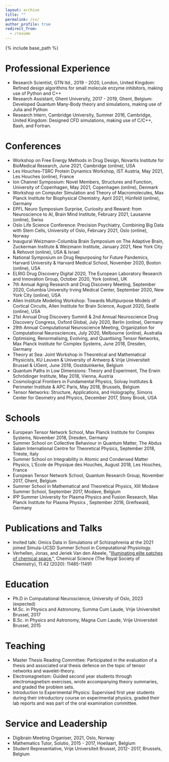 ```yaml
---
layout: archive
title: ""
permalink: /cv/
author_profile: true
redirect_from:
  - /resume
---
```


{% include base_path %}
  

Professional Experience
======
* Research Scientist, GTN ltd., 2019 - 2020, London, United Kingdom: Refined design algorithms for small molecule enzyme inhibitors, making use of Python and C++
* Research Assistant, Ghent University, 2017 - 2019, Ghent, Belgium: Developed Quantum Many-Body theory and simulations, making use of Julia and Python
* Research Intern, Cambridge University, Summer 2016, Cambridge, United Kingdom: Designed CFD simulations, making use of C/C++, Bash, and Fortran.

Conferences
======
* Workshop on Free Energy Methods in Drug Design, Novartis Institute for BioMedical Research, June 2021, Cambridge (online), USA
* Les Houches-TSRC Protein Dynamics Workshop, IST Austria, May 2021, Les Houches (online), France 
* Ion Channel Symposium: Novel Members, Structures and Function, University of Copenhagen, May 2021, Copenhagen (online), Denmark
* Workshop on Computer Simulation and Theory of Macromolecules, Max Planck Institute for Biophysical Chemistry, April 2021, Hünfeld (online), Germany
* EPFL Neuro Symposium Surprise, Curiosity and Reward: from Neuroscience to AI, Brain Mind Institute, February 2021, Lausanne (online), Swiss
* Oslo Life Science Conference: Precision Psychiatry, Combining Big Data with Stem Cells, University of Oslo, February 2021, Oslo (online), Norway
* Inaugural Weizmann-Columbia Brain Symposium on The Adaptive Brain, Zuckerman Institute & Weizmann Institute, January 2021, New York City & Rehovot (online), USA & Israel 
* National Symposium on Drug Repurposing for Future Pandemics, Harvard University & Harvard Medical School, November 2020, Boston (online), USA
* ELRIG Drug Discovery Digital 2020, The European Laboratory Research and Innovation Group, October 2020, York (online), UK
* 7th Annual Aging Research and Drug Discovery Meeting, September 2020, Columbia University Irving Medical Center, September 2020, New York City (online), USA
* Allen Institute Modeling Workshop: Towards Multipurpose Models of Cortical Circuits, Allen Institute for Brain Science, August 2020, Seatle (online), USA
* 21st Annual Drug Discovery Summit & 2nd Annual Neuroscience Drug Discovery Congress, Oxford Global, July 2020, Berlin (online), Germany
* 29th Annual Computational Neuroscience Meeting, Organization for Computational Neurosciences, July 2020, Melbourne (online), Australia
* Optimising, Renormalising, Evolving, and Quantising Tensor Networks, Max Planck Institute for Complex Systems, June 2018, Dresden, Germany
* Theory at Sea: Joint Workshop in Theoretical and Mathematical Physicists, KU Leuven & University of Antwerp & Vrije Universiteit Brussel & UGent, June 2018, Oostduinkerke, Belgium
* Quantum Paths in Low Dimensions: Theory and Experiment, The Erwin Schrödinger Institute, May 2018, Vienna, Austria
* Cosmological Frontiers in Fundamental Physics, Solvay Institutes & Perimeter Institute & APC Paris, May 2018, Brussels, Belgium
* Tensor Networks: Structure, Applications, and Holography, Simons Center for Geometry and Physics, December 2017, Stony Brook, USA

Schools
======
* European Tensor Network School, Max Planck Institute for Complex Systems, November 2018, Dresden, Germany
* Summer School on Collective Behaviour in Quantum Matter, The Abdus Salam International Centre for Theoretical Physics, September 2018, Trieste, Italy
* Summer School on Integrability in Atomic and Condensed Matter Physics, L'Ecole de Physique des Houches, August 2018, Les Houches, France
* European Tensor Network School, Quantum Research Group, November 2017, Ghent, Belgium
* Summer School in Mathematical and Theoretical Physics, XIII Modave Summer School, September 2017, Modave, Belgium
* IPP Summer University for Plasma Physics and Fusion Research, Max Planck Institute for Plasma Physics , September 2016, Greifswald, Germany

Publications and Talks 
======
* Invited talk: Omics Data in Simulations of Schizophrenia at the 2021 joined Simula-UCSD Summer School in Computational Physiology.
* Verhellen, Jonas, and Jeriek Van den Abeele, "[Illuminating elite patches of chemical space.](http://dx.doi.org/10.1039/D0SC03544K)", Chemical Science (The Royal Society of Chemistry), 11.42 (2020): 11485-11491

Education
======
* Ph.D in Computational Neuroscience, University of Oslo, 2023 (expected)
* M.Sc. in Physics and Astronomy, Summa Cum Laude, Vrije Universiteit Brussel, 2017
* B.Sc. in Physics and Astronomy, Magna Cum Laude, Vrije Universiteit Brussel, 2015

Teaching
======
* Master Thesis Reading Committee: Participated in the evaluation of a thesis and associated oral thesis defence  on the topic of tensor networks and wavelet-theory. 
* Electromagnetism: Guided second year students through electromagnetism exercises, wrote accompanying theory summaries, and graded the problem sets. 
* Introduction to Experimental Physics: Supervised first year students during their introductory course on experimental physics, graded their lab reports and was part of the oral examination committee. 

Service and Leadership
======
* Digibrain Meeting Organiser, 2021, Oslo, Norway
* Mathematics Tutor, Solutio, 2015 - 2017, Hoeilaart, Belgium
* Student Representative, Vrije Universiteit Brussel, 2012- 2017, Brussels, Belgium

